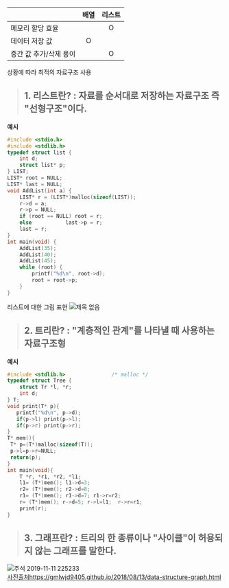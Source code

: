 ||배열 |리스트|
|-----|:-----:|:-----:|
|메모리 할당 효율|| O|
|데이터 저장 값|O| |
|중간 값 추가/삭제 용이|| O| 

상황에 따라 최적의 자료구조 사용
> ## 1. 리스트란? : 자료를 순서대로 저장하는 자료구조 즉 **"선형구조"이다.**  
**예시**
```c
#include <stdio.h>
#include <stdlib.h>
typedef struct list {
	int d;
	struct list* p;
} LIST;
LIST* root = NULL;
LIST* last = NULL;
void AddList(int a) {
	LIST* r = (LIST*)malloc(sizeof(LIST));
	r->d = a;
	r->p = NULL;
	if (root == NULL) root = r;
	else           last->p = r;
	last = r;
}
int main(void) {
	AddList(35);
	AddList(40);
	AddList(45);
	while (root) {
		printf("%d\n", root->d);
		root = root->p;
	}
}
```    
리스트에 대한 그림 표현
![제목 없음](https://user-images.githubusercontent.com/50895677/68186413-6e072100-ffe7-11e9-8784-c858e1e9332c.png)     
> ## 2. 트리란? : "계층적인 관계"를 나타낼 때 사용하는 자료구조형 
**예시**
```c
#include <stdlib.h>               /* malloc */
typedef struct Tree {
    struct Tr *l, *r;
    int d;
} T;
void print(T* p){
   printf("%d\n", p->d);
   if(p->l) print(p->l);
   if(p->r) print(p->r);    
}
T* mem(){
 T* p=(T*)malloc(sizeof(T));
 p->l=p->r=NULL;
 return(p);
}
int main(void){
    T *r, *r1, *r2, *l1;
    l1= (T*)mem(); l1->d=3; 
    r2= (T*)mem(); r2->d=8; 
    r1= (T*)mem(); r1->d=7; r1->r=r2;
    r= (T*)mem(); r->d=5; r->l=l1;  r->r=r1;
    print(r);
}
```
> ## 3. 그래프란? : 트리의 한 종류이나 "사이클"이 허용되지 않는 그래프를 말한다.

![주석 2019-11-11 225233](https://user-images.githubusercontent.com/50895677/68592397-5c85b380-04d6-11ea-9808-c061be21b422.png)  
[사진출처](https://gmlwjd9405.github.io/2018/08/13/data-structure-graph.html)https://gmlwjd9405.github.io/2018/08/13/data-structure-graph.html
